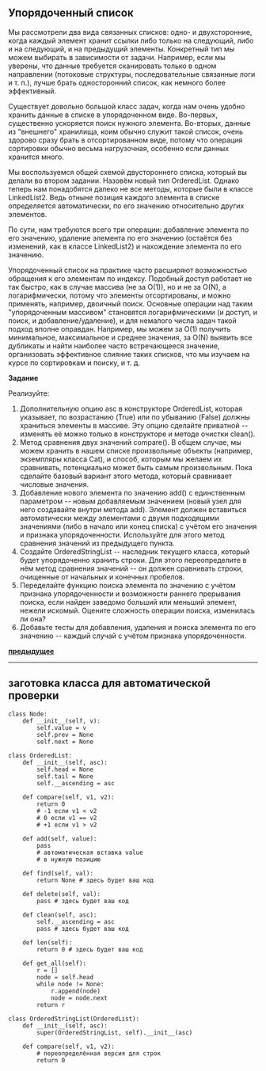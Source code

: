 ## Упорядоченный список

Мы рассмотрели два вида связанных списков: одно- и двухсторонние, когда каждый элемент хранит ссылки либо только на следующий, либо и на следующий, и на предыдущий элементы. Конкретный тип мы можем выбирать в зависимости от задачи. Например, если мы уверены, что данные требуется сканировать только в одном направлении (потоковые структуры, последовательные связанные логи и т. п.), лучше брать односторонний список, как немного более эффективный.

Существует довольно большой класс задач, когда нам очень удобно хранить данные в списке в упорядоченном виде. Во-первых, существенно ускоряется поиск нужного элемента. Во-вторых, данные из "внешнего" хранилища, коим обычно служит такой список, очень здорово сразу брать в отсортированном виде, потому что операция сортировки обычно весьма нагрузочная, особенно если данных хранится много.

Мы воспользуемся общей схемой двустороннего списка, который вы делали во втором задании. Назовём новый тип OrderedList.
Однако теперь нам понадобятся далеко не все методы, которые были в классе LinkedList2. Ведь отныне позиция каждого элемента в списке определяется автоматически, по его значению относительно других элементов.

По сути, нам требуются всего три операции: добавление элемента по его значению, удаление элемента по его значению (остаётся без изменений, как в классе LinkedList2) и нахождение элемента по его значению.

Упорядоченный список на практике часто расширяют возможностью обращения к его элементам по индексу. Подобный доступ работает не так быстро, как в случае массива (не за O(1)), но и не за O(N), а логарифмически, потому что элементы отсортированы, и можно применять, например, двоичный поиск. Основные операции над таким "упорядоченным массивом" становятся логарифмическими (и доступ, и поиск, и добавление/удаление), и для немалого числа задач такой подход вполне оправдан. Например, мы можем за O(1) получить минимальное, максимальное и среднее значения, за O(N) выявить все дубликаты и найти наиболее часто встречающееся значение, организовать эффективное слияние таких списков, что мы изучаем на курсе по сортировкам и поиску, и т. д.

**Задание**

Реализуйте:

1. Дополнительную опцию asc в конструкторе OrderedList, которая указывает, по возрастанию (True) или по убыванию (False) должны храниться элементы в массиве.
   Эту опцию сделайте приватной -- изменять её можно только в конструкторе и методе очистки clean().
2. Метод сравнения двух значений compare(). В общем случае, мы можем хранить в нашем списке произвольные объекты (например, экземпляры класса Cat), и способ, которым мы желаем их сравнивать, потенциально может быть самым произвольным. Пока сделайте базовый вариант этого метода, который сравнивает числовые значения.
3. Добавление нового элемента по значению add() с единственным параметром -- новым добавляемым значением (новый узел для него создавайте внутри метода add). Элемент должен вставиться автоматически между элементами с двумя подходящими значениями (либо в начало или конец списка) с учётом его значения и признака упорядоченности. Используйте для этого метод сравнения значений из предыдущего пункта.
4. Создайте OrderedStringList -- наследник текущего класса, который будет упорядоченно хранить строки. Для этого переопределите в нём метод сравнения значений -- он должен сравнивать строки, очищенные от начальных и конечных пробелов.
5. Переделайте функцию поиска элемента по значению с учётом признака упорядоченности и возможности раннего прерывания поиска, если найден заведомо больший или меньший элемент, нежели искомый. Оцените сложность операции поиска, изменилась ли она?
6. Добавьте тесты для добавления, удаления и поиска элемента по его значению -- каждый случай с учётом признака упорядоченности.

**[предыдущее](https://skillsmart.ru/algo/py-kf32y/cab34c87d2f.html)**

---

## заготовка класса для автоматической проверки

```
class Node:
    def __init__(self, v):
        self.value = v
        self.prev = None
        self.next = None

class OrderedList:
    def __init__(self, asc):
        self.head = None
        self.tail = None
        self.__ascending = asc

    def compare(self, v1, v2):
        return 0
        # -1 если v1 < v2
        # 0 если v1 == v2
        # +1 если v1 > v2

    def add(self, value):
        pass
        # автоматическая вставка value 
        # в нужную позицию

    def find(self, val):
        return None # здесь будет ваш код

    def delete(self, val):
        pass # здесь будет ваш код

    def clean(self, asc):
        self.__ascending = asc
        pass # здесь будет ваш код

    def len(self):
        return 0 # здесь будет ваш код

    def get_all(self):
        r = []
        node = self.head
        while node != None:
            r.append(node)
            node = node.next
        return r

class OrderedStringList(OrderedList):
    def __init__(self, asc):
        super(OrderedStringList, self).__init__(asc)

    def compare(self, v1, v2):
        # переопределённая версия для строк
        return 0
```
